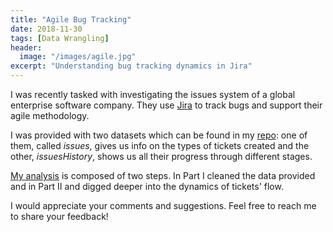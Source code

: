 ```yaml
---
title: "Agile Bug Tracking"
date: 2018-11-30
tags: [Data Wrangling]
header:
  image: "/images/agile.jpg"
excerpt: "Understanding bug tracking dynamics in Jira"
---
```


I was recently tasked with investigating the issues system of a global enterprise software company. They use [Jira](https://www.atlassian.com/software/jira) to track bugs and support their agile methodology.

I was provided with two datasets which can be found in my [repo](https://github.com/Jorg3GF/projects): one of them, called *issues*, gives us info on the types of tickets created and the other, *issuesHistory*, shows us all their progress through different stages.

[My analysis](https://jorg3gf.github.io/Projects/AgileBugTracking.html) is composed of two steps. In Part I cleaned the data provided and in Part II and digged deeper into the dynamics of tickets' flow.

I would appreciate your comments and suggestions. Feel free to reach me to share your feedback!
